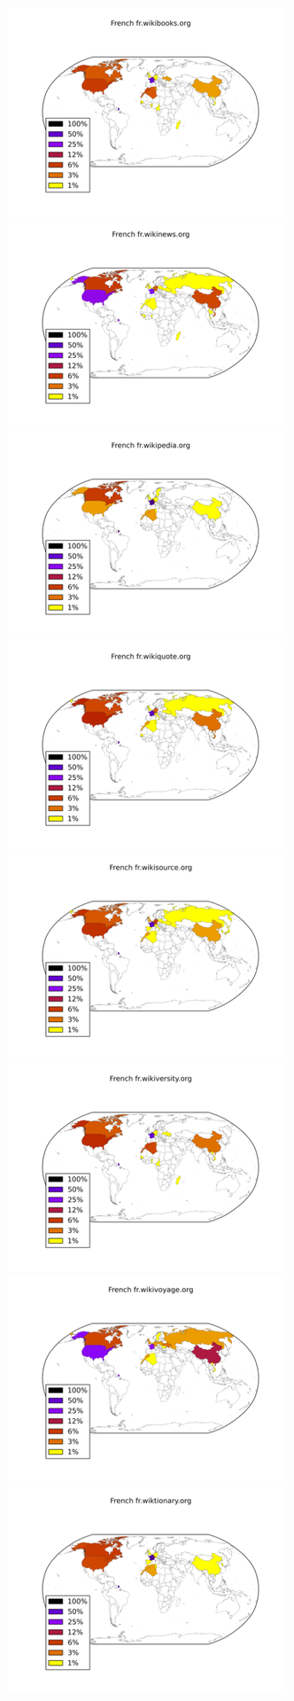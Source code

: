 ![](/images/French-fr.wikibooks.org.png)
![](/images/French-fr.wikinews.org.png)
![](/images/French-fr.wikipedia.org.png)
![](/images/French-fr.wikiquote.org.png)
![](/images/French-fr.wikisource.org.png)
![](/images/French-fr.wikiversity.org.png)
![](/images/French-fr.wikivoyage.org.png)
![](/images/French-fr.wiktionary.org.png)
